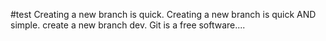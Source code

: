 #test
Creating a new branch is quick.
Creating a new branch is quick AND simple.
create a new branch dev.
Git is a free software....

